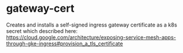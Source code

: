 # gateway-cert

Creates and installs a self-signed ingress gateway certificate as a k8s secret which described here: https://cloud.google.com/architecture/exposing-service-mesh-apps-through-gke-ingress#provision_a_tls_certificate 
